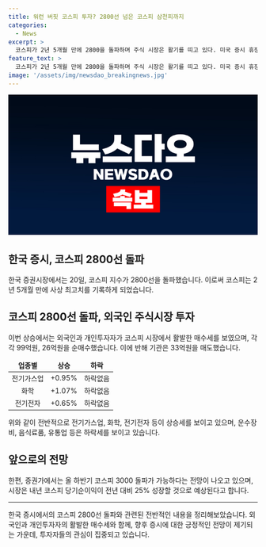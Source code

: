 ```yaml
---
title: 워런 버핏 코스피 투자? 2800선 넘은 코스피 삼천피까지
categories:
  - News
excerpt: >
  코스피가 2년 5개월 만에 2800을 돌파하며 주식 시장은 활기를 띠고 있다. 미국 증시 휴장으로 재료 부재는 있지만 반도체주의 성공으로 코스피는 상승세를 유지하고 있으며, 증시 전문가들은 하반기에는 3000을 넘을 수도 있다는 전망을 내다봤다. 뉴욕증시 휴장과 관련해 부담감은 있지만 코스피에는 투자심리 회복이 이어지고 있으며, 주요 종목들은 상승 중이다. 코스닥시장도 보합권 내에서 상승 중이며, 전문가들은 코스피 3150까지 도달할 가능성을 언급하고 있다.
feature_text: >
  코스피가 2년 5개월 만에 2800을 돌파하며 주식 시장은 활기를 띠고 있다. 미국 증시 휴장으로 재료 부재는 있지만 반도체주의 성공으로 코스피는 상승세를 유지하고 있으며, 증시 전문가들은 하반기에는 3000을 넘을 수도 있다는 전망을 내다봤다. 뉴욕증시 휴장과 관련해 부담감은 있지만 코스피에는 투자심리 회복이 이어지고 있으며, 주요 종목들은 상승 중이다. 코스닥시장도 보합권 내에서 상승 중이며, 전문가들은 코스피 3150까지 도달할 가능성을 언급하고 있다.
image: '/assets/img/newsdao_breakingnews.jpg'
---
```


<p><img src="/assets/img/newsdao_breakingnews.jpg" alt="implanttips 속보" /></p>

<h2 data-ke-size="size26">한국 증시, 코스피 2800선 돌파</h2>

<p data-ke-size="size16">한국 증권시장에서는 20일, 코스피 지수가 2800선을 돌파했습니다. 이로써 코스피는 2년 5개월 만에 사상 최고치를 기록하게 되었습니다.</p>

<h2 data-ke-size="size24">코스피 2800선 돌파, 외국인 주식시장 투자</h2>

<p data-ke-size="size16">이번 상승에서는 외국인과 개인투자자가 코스피 시장에서 활발한 매수세를 보였으며, 각각 99억원, 26억원을 순매수했습니다. 이에 반해 기관은 33억원을 매도했습니다.</p>

<table>
<thead>
<tr>
<td style="text-align: center; height: 17px;"><b>업종별</b></td>
<td style="text-align: center; height: 17px;"><b>상승</b></td>
<td style="text-align: center; height: 17px;"><b>하락</b></td>
</tr>
</thead>
<tbody>
<tr>
<td style="text-align: center; height: 17px;">전기가스업</td>
<td style="text-align: center; height: 17px;">+0.95%</td>
<td style="text-align: center; height: 17px;">하락없음</td>
</tr>
<tr>
<td style="text-align: center; height: 17px;">화학</td>
<td style="text-align: center; height: 17px;">+1.07%</td>
<td style="text-align: center; height: 17px;">하락없음</td>
</tr>
<tr>
<td style="text-align: center; height: 17px;">전기전자</td>
<td style="text-align: center; height: 17px;">+0.65%</td>
<td style="text-align: center; height: 17px;">하락없음</td>
</tr>
</tbody>
</table>

<p data-ke-size="size16">위와 같이 전반적으로 전기가스업, 화학, 전기전자 등이 상승세를 보이고 있으며, 운수장비, 음식료품, 유통업 등은 하락세를 보이고 있습니다.</p>

<h2 data-ke-size="size24">앞으로의 전망</h2>

<p data-ke-size="size16">한편, 증권가에서는 올 하반기 코스피 3000 돌파가 가능하다는 전망이 나오고 있으며, 시장은 내년 코스피 당기순이익이 전년 대비 25% 성장할 것으로 예상된다고 합니다.</p>

<hr>

<p data-ke-size="size16">한국 증시에서의 코스피 2800선 돌파와 관련된 전반적인 내용을 정리해보았습니다. 외국인과 개인투자자의 활발한 매수세와 함께, 향후 증시에 대한 긍정적인 전망이 제기되는 가운데, 투자자들의 관심이 집중되고 있습니다.</p>

